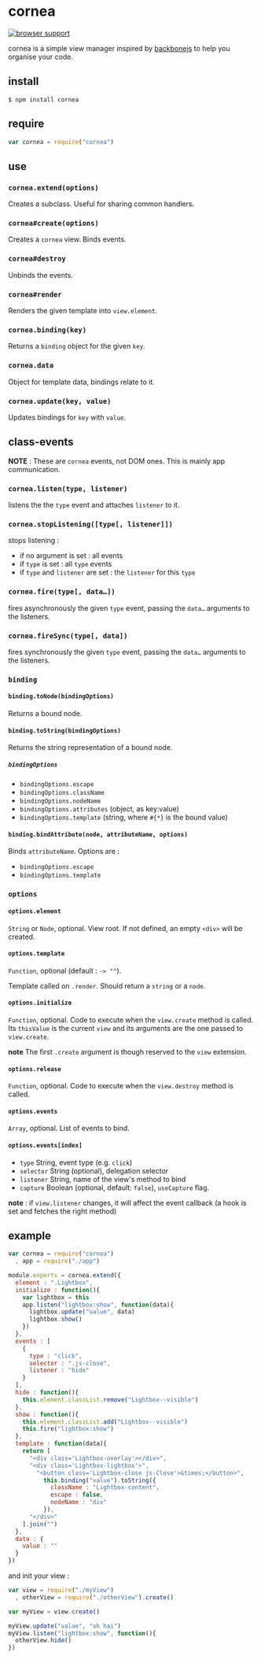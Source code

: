 # cornea

[![browser support](https://ci.testling.com/bloodyowl/cornea.png)](https://ci.testling.com/bloodyowl/cornea)

cornea is a simple view manager inspired by [backbonejs](http://backbonejs.org) to help you organise your code.

## install

```shell
$ npm install cornea
```

## require

```javascript
var cornea = require("cornea")
```

## use

### `cornea.extend(options)`

Creates a subclass. Useful for sharing common handlers.

### `cornea#create(options)`

Creates a `cornea` view. Binds events.

### `cornea#destroy`

Unbinds the events.

### `cornea#render`

Renders the given template into `view.element`.

### `cornea.binding(key)`

Returns a `binding` object for the given `key`.

### `cornea.data`

Object for template data, bindings relate to it.

### `cornea.update(key, value)`

Updates bindings for `key` with `value`.

## class-events

**NOTE** : These are `cornea` events, not DOM ones.
This is mainly app communication.

### `cornea.listen(type, listener)`

listens the the `type` event and attaches `listener` to it.

### `cornea.stopListening([type[, listener]])`

stops listening :

- if no argument is set : all events
- if `type` is set : all `type` events
- if `type` and `listener` are set : the `listener` for this `type`

### `cornea.fire(type[, data…])`

fires asynchronously the given `type` event, passing the `data…` arguments to the listeners.

### `cornea.fireSync(type[, data])`

fires synchronously the given `type` event, passing the `data…` arguments to the listeners.


### `binding`

#### `binding.toNode(bindingOptions)`

Returns a bound node.

#### `binding.toString(bindingOptions)`

Returns the string representation of a bound node.

##### `bindingOptions`

* `bindingOptions.escape`
* `bindingOptions.className`
* `bindingOptions.nodeName`
* `bindingOptions.attributes` (object, as key:value)
* `bindingOptions.template` (string, where `#{*}` is the bound value)

#### `binding.bindAttribute(node, attributeName, options)`

Binds `attributeName`.
Options are :

* `bindingOptions.escape`
* `bindingOptions.template`

### `options`

#### `options.element`

`String` or `Node`, optional.
View root.
If not defined, an empty `<div>` will be created.

#### `options.template`

`Function`, optional (default : `-> ""`).

Template called on `.render`. Should return a `string` or a `node`.

#### `options.initialize`

`Function`, optional.
Code to execute when the `view.create` method is called.
Its `thisValue` is the current `view` and its arguments are the one passed to `view.create`.

**note** The first `.create` argument is though reserved to the `view` extension.  

#### `options.release`

`Function`, optional.
Code to execute when the `view.destroy` method is called.


#### `options.events`

`Array`, optional.
List of events to bind.

#### `options.events[index]`

* `type` String, event type (e.g. `click`)
* `selector` String (optional), delegation selector
* `listener` String, name of the view's method to bind
* `capture` Boolean (optional, default: `false`), `useCapture` flag.

**note** : if `view.listener` changes, it will affect the event callback
(a hook is set and fetches the right method)

## example

```javascript
var cornea = require("cornea")
  , app = require("./app")

module.exports = cornea.extend({
  element : ".Lightbox",
  initialize : function(){
    var lightbox = this
    app.listen("lightbox:show", function(data){
      lightbox.update("value", data)
      lightbox.show()
    })
  },
  events : [
    {
      type : "click",
      selector : ".js-close",
      listener : "hide"
    }
  ],
  hide : function(){
    this.element.classList.remove("Lightbox--visible")
  },
  show : function(){
    this.element.classList.add("Lightbox--visible")
    this.fire("lightbox:show")
  },
  template : function(data){
    return [
      "<div class='Lightbox-overlay'></div>",
      "<div class='Lightbox-lightbox'>",
        "<button class='Lightbox-close js-Close'>&times;</button>",
          this.binding("value").toString({
            className : "Lightbox-content",
            escape : false,
            nodeName : "div"
          }),
      "</div>"
    ].join("")
  },
  data : {
    value : ""
  }
})
```

and init your view :

```javascript
var view = require("./myView")
  , otherView = require("./otherView").create()

var myView = view.create()

myView.update("value", "oh hai")
myView.listen("lightbox:show", function(){
  otherView.hide()
})
```
